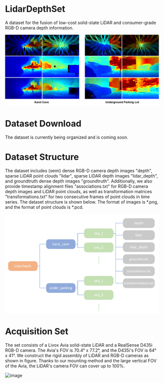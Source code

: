 # LidarDepthSet
A dataset for the fusion of low-cost solid-state LiDAR and consumer-grade RGB-D camera depth information.

![image](https://github.com/Goughhhhhh/LidarDepthSet/blob/main/images/Sample.png)

# Dataset Download
The dataset is currently being organized and is coming soon.

# Dataset Structure
The dataset includes (semi) dense RGB-D camera depth images "depth", sparse LiDAR point clouds "lidar", sparse LiDAR depth images "lidar_depth", and groundtruth dense depth images "groundtruth". Additionally,  we also provide timestamp alignment files "associations.txt" for RGB-D camera depth images and LiDAR point clouds, as well as transformation matrices "transformations.txt" for two consecutive frames of point clouds in time series. The dataset structure is shown below. The format of images is *.png, and the format of point clouds is *.pcd.

![image](https://github.com/Goughhhhhh/LidarDepthSet/blob/main/images/Structure.png)

# Acquisition Set
The set consists of a Livox Avia solid-state LiDAR and a RealSense D435i RGB-D camera. The Avia's FOV is 70.4° x 77.2°, and the D435i's FOV is 64° x 41°. We construct the rigid assembly of LiDAR and RGB-D cameras as shown in figure. Thanks to our mounting method and the large vertical FOV of the Avia, the LiDAR's camera FOV can cover up to 100%.

![image](https://github.com/Goughhhhhh/LidarDepthSet/blob/main/images/Set.png)
